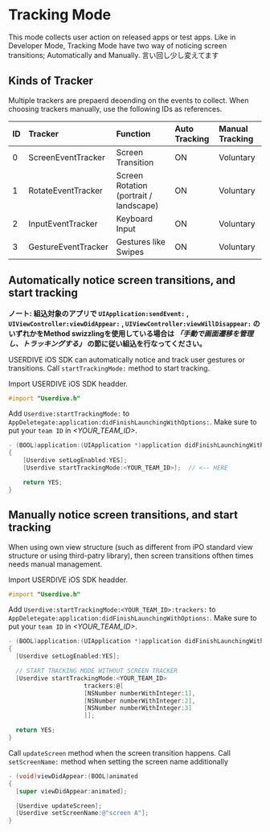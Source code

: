 # Tracking Mode

This mode collects user action on released apps or test apps.
Like in Developer Mode, Tracking Mode have two way of noticing screen transitions; Automatically and Manually. 言い回し少し変えてます

## Kinds of Tracker

Multiple trackers are prepaerd deoending on the events to collect.
When choosing trackers manually, use the following IDs as references.

| ID | Tracker             | Function                                | Auto Tracking | Manual Tracking |
|:---|:--------------------|:----------------------------------------|:--------------|:----------------|
| 0  | ScreenEventTracker  | Screen Transition                       | ON            | Voluntary       |
| 1  | RotateEventTracker  | Screen Rotation  (portrait / landscape) | ON            | Voluntary       |
| 2  | InputEventTracker   | Keyboard Input                          | ON            | Voluntary       |
| 3  | GestureEventTracker | Gestures like Swipes                    | ON            | Voluntary       |


## Automatically notice screen transitions, and start tracking

**ノート: 組込対象のアプリで `UIApplication:sendEvent:` , `UIViewController:viewDidAppear:` , `UIViewController:viewWillDisappear:` のいずれかをMethod swizzlingを使用している場合は *「手動で画面遷移を管理し、トラッキングする」* の節に従い組込を行なってください。**

USERDIVE iOS SDK can automatically notice and track user gestures or transitions.
Call `startTrackingMode:` method to start tracking.

Import USERDIVE iOS SDK headder.

```objective-c
#import "Userdive.h"
```

Add `Userdive:startTrackingMode:` to `AppDeletegate:application:didFinishLaunchingWithOptions:`.
Make sure to put your `team ID` in *\<YOUR_TEAM_ID\>*.

```objective-c
- (BOOL)application:(UIApplication *)application didFinishLaunchingWithOptions:(NSDictionary *)launchOptions
{
    [Userdive setLogEnabled:YES];
    [Userdive startTrackingMode:<YOUR_TEAM_ID>];  // <-- HERE

    return YES;
}
```

## Manually notice screen transitions, and start tracking

When using own view structure (such as different from iPO standard view structure or using third-patry library), then screen transitions ofthen times needs manual management.

Import USERDIVE iOS SDK headder.

```objective-c
#import "Userdive.h"
```

Add `Userdive:startTrackingMode:<YOUR_TEAM_ID>:trackers:` to `AppDeletegate:application:didFinishLaunchingWithOptions:`.
Make sure to put your `team ID` in *\<YOUR_TEAM_ID\>*.

```objective-c
- (BOOL)application:(UIApplication *)application didFinishLaunchingWithOptions:(NSDictionary *)launchOptions
{
  [Userdive setLogEnabled:YES];

  // START TRACKING MODE WITHOUT SCREEN TRACKER
  [Userdive startTrackingMode:<YOUR_TEAM_ID>
                     trackers:@[
                     [NSNumber numberWithInteger:1],
                     [NSNumber numberWithInteger:2],
                     [NSNumber numberWithInteger:3]
                     ]];

  return YES;
}
```

Call `updateScreen` method when the screen transition happens.
Call `setScreenName:` method when setting the screen name additionally

```objective-c
- (void)viewDidAppear:(BOOL)animated
{
  [super viewDidAppear:animated];

  [Userdive updateScreen];
  [Userdive setScreenName:@"screen A"];
}
```
